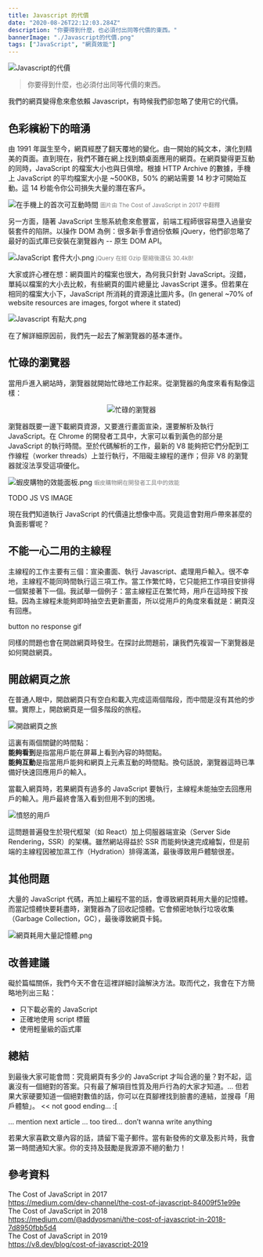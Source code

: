 ```yaml
---
title: Javascript 的代價
date: "2020-08-26T22:12:03.284Z"
description: "你要得到什麼，也必須付出同等代價的東西。"
bannerImage: "./Javascript的代價.png"
tags: ["JavaScript", "網頁效能"]
---
```


![Javascript的代價](./Javascript的代價.png)

> 你要得到什麼，也必須付出同等代價的東西。

我們的網頁變得愈來愈依賴 Javascript，有時候我們卻忽略了使用它的代價。

## 色彩繽紛下的暗湧

由 1991 年誕生至今，網頁經歷了翻天覆地的變化。由一開始的純文本，演化到精美的頁面。直到現在，我們不難在網上找到類桌面應用的網頁。在網頁變得更互動的同時，JavaScript 的檔案大小也與日俱增。根據 HTTP Archive 的數據，手機上 JavaScript 的平均檔案大小是 ~500KB，50% 的網站需要 14 秒才可開始互動。這 14 秒能令你公司損失大量的潛在客戶。

![在手機上的首次可互動時間](./在手機上的首次可互動時間.png)
<small style="color:rgba(0,0,0,0.5)">圖片由 The Cost of JavaScript in 2017 中翻釋</small>

另一方面，隨著 JavaScript 生態系統愈來愈豐富，前端工程師很容易墮入過量安裝套件的陷阱。以操作 DOM 為例：很多新手會過份依賴 jQuery，他們卻忽略了最好的函式庫已安裝在瀏覽器內 -- 原生 DOM API。

![JavaScript 套件大小.png](./JavaScript套件大小.png)
<small style="color:rgba(0,0,0,0.5)">jQuery 在經 Gzip 壓縮後還佔 30.4kB!</small>

大家或許心裡在想：網頁圖片的檔案也很大，為何我只針對 JavaScript。沒錯，單純以檔案的大小去比較，有些網頁的圖片總量比 JavasScript 還多。但若果在相同的檔案大小下，JavaScript 所消耗的資源遠比圖片多。(In general ~70% of website resources are images, forgot where it stated)

![Javascript 有點大.png](./Javascript有點大.png)

在了解詳細原因前，我們先一起去了解瀏覽器的基本運作。

## 忙碌的瀏覽器

當用戶進入網站時，瀏覽器就開始忙碌地工作起來。從瀏覽器的角度來看有點像這樣：

<div style="text-align: center;">
  <img alt="忙碌的瀏覽器" src="https://media.giphy.com/media/3DnDRfZe2ubQc/giphy.gif" />
</div>

瀏覽器既要一邊下載網頁資源，又要進行畫面宣染，還要解析及執行 JavaScript。在 Chrome 的開發者工具中，大家可以看到黃色的部分是 JavaScript 的執行時間。至於代碼解析的工作，最新的 V8 能夠把它們分配到工作線程（worker threads）上並行執行，不阻礙主線程的運作；但非 V8 的瀏覽器就沒法享受這項優化。

![蝦皮購物的效能面板.png](./蝦皮購物的效能面板.png)
<small style="color:rgba(0,0,0,0.5)">蝦皮購物網在開發者工具中的效能</small>

TODO JS VS IMAGE

現在我們知道執行 JavaScript 的代價遠比想像中高。究竟這會對用戶帶來甚麼的負面影響呢？

## 不能一心二用的主線程

主線程的工作主要有三個：宣染畫面、執行 Javascript、處理用戶輸入。很不幸地，主線程不能同時間執行這三項工作。當工作繁忙時，它只能把工作項目安排得一個緊接著下一個。我試舉一個例子：當主線程正在繁忙時，用戶在這時按下按鈕。因為主線程未能夠即時抽空去更新畫面，所以從用戶的角度來看就是：網頁沒有回應。

button no response gif

同樣的問題也會在開啟網頁時發生。在探討此問題前，讓我們先複習一下瀏覽器是如何開啟網頁。

## 開啟網頁之旅

在普通人眼中，開啟網頁只有空白和載入完成這兩個階段，而中間是沒有其他的步驟。實際上，開啟網頁是一個多階段的旅程。

![開啟網頁之旅](https://miro.medium.com/max/2000/1*cY6o73ABky4uEQYZs-xa1w.png)

這裏有兩個關鍵的時間點：<br/>
**能夠看到**是指當用戶能在屏幕上看到內容的時間點。<br/>
**能夠互動**是指當用戶能夠和網頁上元素互動的時間點。換句話說，瀏覽器這時已準備好快速回應用戶的輸入。

當載入網頁時，若果網頁有過多的 JavaScript 要執行，主線程未能抽空去回應用戶的輸入。用戶最終會落入看到但用不到的困境。

![憤怒的用戶](https://miro.medium.com/max/1400/1*ow6eliCJiSeX7-Ri4hOA5Q.gif)

這問題普遍發生於現代框架（如 React）加上伺服器端宣染（Server Side Rendering，SSR）的架構。雖然網站得益於 SSR 而能夠快速完成繪製，但是前端的主線程因被加濕工作（Hydration）排得滿滿，最後導致用戶體驗很差。

## 其他問題

大量的 JavaScript 代碼，再加上編程不當的話，會導致網頁耗用大量的記憶體。而當記憶體快要耗盡時，瀏覽器為了回收記憶體。它會頻密地執行垃圾收集（Garbage Collection，GC），最後導致網頁卡鈍。

![網頁耗用大量記憶體.png](./網頁耗用大量記憶體.png)

## 改善建議

礙於篇幅關係，我們今天不會在這裡詳細討論解決方法。取而代之，我會在下方簡略地列出三點：

- 只下載必需的 JavaScript
- 正確地使用 script 標籤
- 使用輕量級的函式庫

## 總結

到最後大家可能會問：究竟網頁有多少的 JavaScript 才叫合適的量？對不起，這裏沒有一個絕對的答案。只有最了解項目性質及用戶行為的大家才知道。... 但若果大家硬要知道一個絕對數值的話，你可以在頁腳裡找到臉書的連結，並搜尋「用戶體驗」。 << not good ending… :[

… mention next article … too tired… don’t wanna write anything

若果大家喜歡文章內容的話，請留下電子郵件。當有新發佈的文章及影片時，我會第一時間通知大家。你的支持及鼓勵是我源源不絕的動力！

## 參考資料

The Cost of JavaScript in 2017<br/>
https://medium.com/dev-channel/the-cost-of-javascript-84009f51e99e<br/>
The Cost of JavaScript in 2018<br/>
https://medium.com/@addyosmani/the-cost-of-javascript-in-2018-7d8950fbb5d4<br/>
The Cost of JavaScript in 2019<br/>
https://v8.dev/blog/cost-of-javascript-2019

